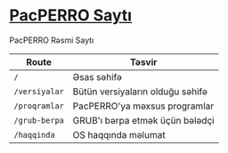 # [PacPERRO Saytı](https://pacperro-os.github.io/)
 PacPERRO Rəsmi Saytı 

| Route | Təsvir |
| --- | ----------- |
| `/` | Əsas səhifə |
| `/versiyalar` | Bütün versiyaların olduğu səhifə |
| `/proqramlar` | PacPERRO'ya məxsus programlar |
| `/grub-berpa` | GRUB'ı bərpa etmək üçün bələdçi |
| `/haqqinda` | OS haqqında məlumat |
